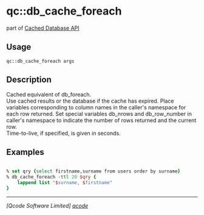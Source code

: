 qc::db_cache_foreach
====================

part of [Cached Database API](../)

Usage
-----
`qc::db_cache_foreach args`

Description
-----------
Cached equivalent of <proc>db_foreach</proc>.<br> 
    Use cached results or the database if the cache has expired.
    Place variables corresponding to column names in the caller's namespace for each row returned.
    Set special variables db_nrows and db_row_number in caller's namespace to
    indicate the number of rows returned and the current row.<br>
    Time-to-live, if specified, is given in seconds.

Examples
--------
```tcl

% set qry {select firstname,surname from users order by surname} 
% db_cache_foreach -ttl 20 $qry {
    lappend list "$surname, $firstname"
}

```

----------------------------------
*[Qcode Software Limited] [qcode]*

[qcode]: http://www.qcode.co.uk "Qcode Software"